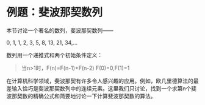 例题：斐波那契数列
==================

本节讨论一个著名的数列，斐波那契数列——

0, 1, 1, 2, 3, 5, 8, 13, 21, 34,...

数列用一个递推式和两个初始条件定义：

> 当n>1时，F(n)=F(n-1)+F(n-2)
>          F(0)=0,F(1)=1

在计算机科学领域，斐波那契有许多令人感兴趣的应用。例如，欧几里德算法的最差输入恰巧是斐波那契数列中的连续元素。这里我们只讨论，找到一个求第n个斐波那契数的精确公式和简要地讨论一下计算斐波那契数的算法。

